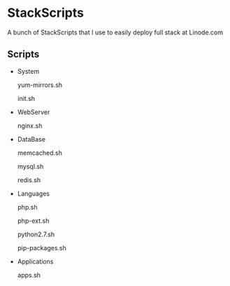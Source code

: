 StackScripts
============

A bunch of StackScripts that I use to easily deploy full stack at Linode.com

Scripts
------

* System
    
    yum-mirrors.sh

    init.sh
    
* WebServer

    nginx.sh
    
* DataBase

    memcached.sh

    mysql.sh

    redis.sh
    
* Languages

    php.sh

    php-ext.sh

    python2.7.sh

    pip-packages.sh

* Applications

    apps.sh
    
    

